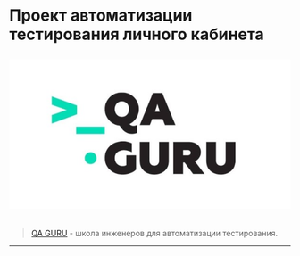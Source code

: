 # Проект автоматизации тестирования личного кабинета <p align="center"> [<img src="media/logos/qa_guru.jpg">](https://qa.guru) </p>

> [QA GURU](https://qa.guru) - школа инженеров для автоматизации тестирования.

____
